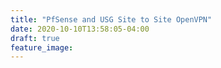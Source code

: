 ```yaml
---
title: "PfSense and USG Site to Site OpenVPN"
date: 2020-10-10T13:58:05-04:00
draft: true
feature_image: 
---
```



